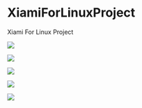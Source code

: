 XiamiForLinuxProject
=======================

Xiami For Linux Project

![](https://github.com/harry159821/XiamiForLinuxProject/raw/master/shot.png)

![](https://github.com/harry159821/XiamiForLinuxProject/raw/master/shot/001.png)

![](https://github.com/harry159821/XiamiForLinuxProject/raw/master/shot/002.png)

![](https://github.com/harry159821/XiamiForLinuxProject/raw/master/shot/003.png)

![](https://github.com/harry159821/XiamiForLinuxProject/raw/master/shot/login.gif)

